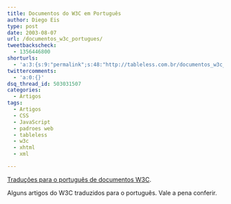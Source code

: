 ```yaml
---
title: Documentos do W3C em Português
author: Diego Eis
type: post
date: 2003-08-07
url: /documentos_w3c_portugues/
tweetbackscheck:
  - 1356446800
shorturls:
  - 'a:3:{s:9:"permalink";s:48:"http://tableless.com.br/documentos_w3c_portugues";s:7:"tinyurl";s:26:"http://tinyurl.com/3u537k9";s:4:"isgd";s:19:"http://is.gd/WEUmrw";}'
twittercomments:
  - 'a:0:{}'
dsq_thread_id: 503031507
categories:
  - Artigos
tags:
  - Artigos
  - CSS
  - JavaScript
  - padroes web
  - tableless
  - w3c
  - xhtml
  - xml

---
```

[Traduções para o português de documentos W3C][1].
  
Alguns artigos do W3C traduzidos para o português. Vale a pena conferir.

 [1]: http://www.w3.org/2003/03/Translations/byLanguage?language=pt-br "Traduções para o português de documentos W3C"